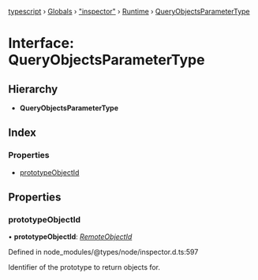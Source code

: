 [typescript](../README.md) › [Globals](../globals.md) › ["inspector"](../modules/_inspector_.md) › [Runtime](../modules/_inspector_.runtime.md) › [QueryObjectsParameterType](_inspector_.runtime.queryobjectsparametertype.md)

# Interface: QueryObjectsParameterType

## Hierarchy

* **QueryObjectsParameterType**

## Index

### Properties

* [prototypeObjectId](_inspector_.runtime.queryobjectsparametertype.md#prototypeobjectid)

## Properties

###  prototypeObjectId

• **prototypeObjectId**: *[RemoteObjectId](../modules/_inspector_.runtime.md#remoteobjectid)*

Defined in node_modules/@types/node/inspector.d.ts:597

Identifier of the prototype to return objects for.
